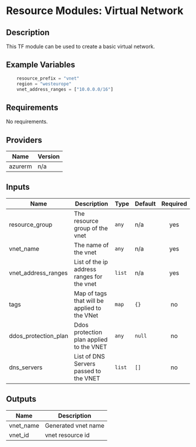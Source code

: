 # **Resource Modules: Virtual Network**

## Description

This TF module can be used to create a basic virtual network.


## Example Variables
```javascript
    resource_prefix = "vnet"
    region = "westeurope"
    vnet_address_ranges = ["10.0.0.0/16"]
```

## Requirements

No requirements.

## Providers

| Name | Version |
|------|---------|
| azurerm | n/a |

## Inputs

| Name | Description | Type | Default | Required |
|------|-------------|------|---------|:--------:|
| resource\_group | The resource group of the vnet | `any` | n/a | yes |
| vnet\_name | The name of the vnet | `any` | n/a | yes |
| vnet\_address\_ranges | List of the ip address ranges for the vnet | `list` | n/a | yes |
| tags | Map of tags that will be applied to the VNet | `map` | `{}` | no |
| ddos\_protection\_plan | Ddos protection plan applied to the VNET | `any` | `null` | no |
| dns\_servers | List of DNS Servers passed to the VNET | `list` | `[]` | no |

## Outputs

| Name | Description |
|------|-------------|
| vnet\_name | Generated vnet name |
| vnet\_id | vnet resource id |

